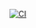 [![CI](https://github.com/nini-n/safirl-codev-tr/actions/workflows/ci.yml/badge.svg)](https://github.com/nini-n/safirl-codev-tr/actions/workflows/ci.yml)
